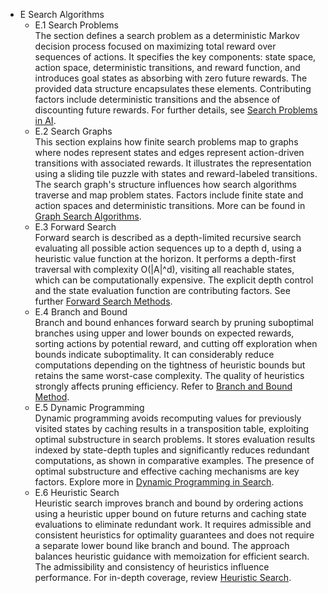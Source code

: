 - E Search Algorithms  
  - E.1 Search Problems  
    The section defines a search problem as a deterministic Markov decision process focused on maximizing total reward over sequences of actions. It specifies the key components: state space, action space, deterministic transitions, and reward function, and introduces goal states as absorbing with zero future rewards. The provided data structure encapsulates these elements. Contributing factors include deterministic transitions and the absence of discounting future rewards. For further details, see [Search Problems in AI](https://www.cs.cmu.edu/~15381-f19/recitations/rec08.pdf).
  - E.2 Search Graphs  
    This section explains how finite search problems map to graphs where nodes represent states and edges represent action-driven transitions with associated rewards. It illustrates the representation using a sliding tile puzzle with states and reward-labeled transitions. The search graph's structure influences how search algorithms traverse and map problem states. Factors include finite state and action spaces and deterministic transitions. More can be found in [Graph Search Algorithms](https://web.stanford.edu/class/cs221/lectures/lecture2.pdf).
  - E.3 Forward Search  
    Forward search is described as a depth-limited recursive search evaluating all possible action sequences up to a depth d, using a heuristic value function at the horizon. It performs a depth-first traversal with complexity O(|A|^d), visiting all reachable states, which can be computationally expensive. The explicit depth control and the state evaluation function are contributing factors. See further [Forward Search Methods](https://link.springer.com/chapter/10.1007/978-3-540-85725-9_10).
  - E.4 Branch and Bound  
    Branch and bound enhances forward search by pruning suboptimal branches using upper and lower bounds on expected rewards, sorting actions by potential reward, and cutting off exploration when bounds indicate suboptimality. It can considerably reduce computations depending on the tightness of heuristic bounds but retains the same worst-case complexity. The quality of heuristics strongly affects pruning efficiency. Refer to [Branch and Bound Method](https://en.wikipedia.org/wiki/Branch_and_bound).
  - E.5 Dynamic Programming  
    Dynamic programming avoids recomputing values for previously visited states by caching results in a transposition table, exploiting optimal substructure in search problems. It stores evaluation results indexed by state-depth tuples and significantly reduces redundant computations, as shown in comparative examples. The presence of optimal substructure and effective caching mechanisms are key factors. Explore more in [Dynamic Programming in Search](https://web.stanford.edu/class/cs168/lectures/10/Small10.pdf).
  - E.6 Heuristic Search  
    Heuristic search improves branch and bound by ordering actions using a heuristic upper bound on future returns and caching state evaluations to eliminate redundant work. It requires admissible and consistent heuristics for optimality guarantees and does not require a separate lower bound like branch and bound. The approach balances heuristic guidance with memoization for efficient search. The admissibility and consistency of heuristics influence performance. For in-depth coverage, review [Heuristic Search](https://ai.stanford.edu/~paskin/gm-short-course/slides/search.pdf).
